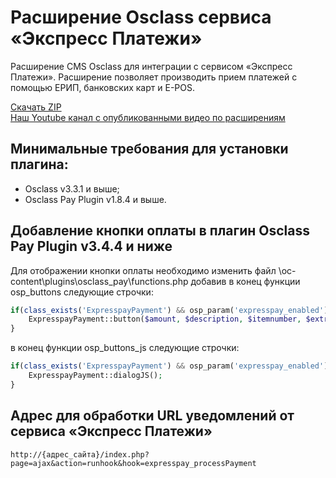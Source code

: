 # Расширение Osclass сервиса «Экспресс Платежи»
Расширение CMS Osclass для интеграции с сервисом «Экспресс Платежи». Расширение позволяет производить прием платежей с помощью ЕРИП, банковских карт и E-POS.

<a href="https://downgit.github.io/#/home?url=https://github.com/express-pay/osclass/tree/main/expresspay">Скачать ZIP</a><br/>
<a href="https://www.youtube.com/c/express-pay-by">Наш Youtube канал с опубликованными видео по расширениям</a>
## Минимальные требования для установки плагина:

* Osclass v3.3.1 и выше;
* Osclass Pay Plugin v1.8.4 и выше.

## Добавление кнопки оплаты в плагин Osclass Pay Plugin v3.4.4 и ниже
Для отображении кнопки оплаты необходимо изменить файл \oc-content\plugins\osclass_pay\functions.php добавив в конец функции osp_buttons следующие строчки:<br>
```php
if(class_exists('ExpresspayPayment') && osp_param('expresspay_enabled') == 1) {
	ExpresspayPayment::button($amount, $description, $itemnumber, $extra_array);
}
```
в конец функции osp_buttons_js следующие строчки:<br>
```php
if(class_exists('ExpresspayPayment') && osp_param('expresspay_enabled') == 1) {
   	ExpresspayPayment::dialogJS();
}
```
## Адрес для обработки URL уведомлений от сервиса «Экспресс Платежи»
```
http://{адрес_сайта}/index.php?page=ajax&action=runhook&hook=expresspay_processPayment
```
